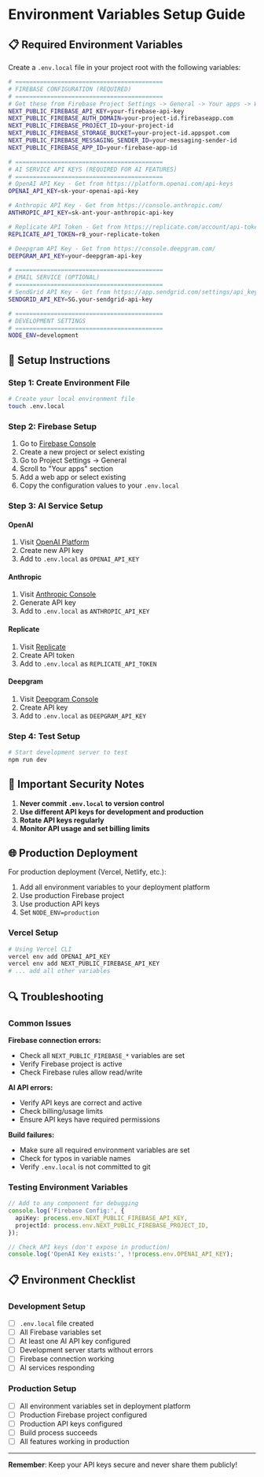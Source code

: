 # Environment Variables Setup Guide

## 📋 Required Environment Variables

Create a `.env.local` file in your project root with the following variables:

```bash
# ==========================================
# FIREBASE CONFIGURATION (REQUIRED)
# ==========================================
# Get these from Firebase Project Settings -> General -> Your apps -> Web app
NEXT_PUBLIC_FIREBASE_API_KEY=your-firebase-api-key
NEXT_PUBLIC_FIREBASE_AUTH_DOMAIN=your-project-id.firebaseapp.com
NEXT_PUBLIC_FIREBASE_PROJECT_ID=your-project-id
NEXT_PUBLIC_FIREBASE_STORAGE_BUCKET=your-project-id.appspot.com
NEXT_PUBLIC_FIREBASE_MESSAGING_SENDER_ID=your-messaging-sender-id
NEXT_PUBLIC_FIREBASE_APP_ID=your-firebase-app-id

# ==========================================
# AI SERVICE API KEYS (REQUIRED FOR AI FEATURES)
# ==========================================
# OpenAI API Key - Get from https://platform.openai.com/api-keys
OPENAI_API_KEY=sk-your-openai-api-key

# Anthropic API Key - Get from https://console.anthropic.com/
ANTHROPIC_API_KEY=sk-ant-your-anthropic-api-key

# Replicate API Token - Get from https://replicate.com/account/api-tokens
REPLICATE_API_TOKEN=r8_your-replicate-token

# Deepgram API Key - Get from https://console.deepgram.com/
DEEPGRAM_API_KEY=your-deepgram-api-key

# ==========================================
# EMAIL SERVICE (OPTIONAL)
# ==========================================
# SendGrid API Key - Get from https://app.sendgrid.com/settings/api_keys
SENDGRID_API_KEY=SG.your-sendgrid-api-key

# ==========================================
# DEVELOPMENT SETTINGS
# ==========================================
NODE_ENV=development
```

## 🔧 Setup Instructions

### Step 1: Create Environment File
```bash
# Create your local environment file
touch .env.local
```

### Step 2: Firebase Setup
1. Go to [Firebase Console](https://console.firebase.google.com/)
2. Create a new project or select existing
3. Go to Project Settings -> General
4. Scroll to "Your apps" section
5. Add a web app or select existing
6. Copy the configuration values to your `.env.local`

### Step 3: AI Service Setup

#### OpenAI
1. Visit [OpenAI Platform](https://platform.openai.com/api-keys)
2. Create new API key
3. Add to `.env.local` as `OPENAI_API_KEY`

#### Anthropic
1. Visit [Anthropic Console](https://console.anthropic.com/)
2. Generate API key
3. Add to `.env.local` as `ANTHROPIC_API_KEY`

#### Replicate
1. Visit [Replicate](https://replicate.com/account/api-tokens)
2. Create API token
3. Add to `.env.local` as `REPLICATE_API_TOKEN`

#### Deepgram
1. Visit [Deepgram Console](https://console.deepgram.com/)
2. Create API key
3. Add to `.env.local` as `DEEPGRAM_API_KEY`

### Step 4: Test Setup
```bash
# Start development server to test
npm run dev
```

## 🚨 Important Security Notes

1. **Never commit `.env.local` to version control**
2. **Use different API keys for development and production**
3. **Rotate API keys regularly**
4. **Monitor API usage and set billing limits**

## 🌐 Production Deployment

For production deployment (Vercel, Netlify, etc.):

1. Add all environment variables to your deployment platform
2. Use production Firebase project
3. Use production API keys
4. Set `NODE_ENV=production`

### Vercel Setup
```bash
# Using Vercel CLI
vercel env add OPENAI_API_KEY
vercel env add NEXT_PUBLIC_FIREBASE_API_KEY
# ... add all other variables
```

## 🔍 Troubleshooting

### Common Issues

**Firebase connection errors:**
- Check all `NEXT_PUBLIC_FIREBASE_*` variables are set
- Verify Firebase project is active
- Check Firebase rules allow read/write

**AI API errors:**
- Verify API keys are correct and active
- Check billing/usage limits
- Ensure API keys have required permissions

**Build failures:**
- Make sure all required environment variables are set
- Check for typos in variable names
- Verify `.env.local` is not committed to git

### Testing Environment Variables
```typescript
// Add to any component for debugging
console.log('Firebase Config:', {
  apiKey: process.env.NEXT_PUBLIC_FIREBASE_API_KEY,
  projectId: process.env.NEXT_PUBLIC_FIREBASE_PROJECT_ID,
});

// Check API keys (don't expose in production)
console.log('OpenAI Key exists:', !!process.env.OPENAI_API_KEY);
```

## 📋 Environment Checklist

### Development Setup
- [ ] `.env.local` file created
- [ ] All Firebase variables set
- [ ] At least one AI API key configured
- [ ] Development server starts without errors
- [ ] Firebase connection working
- [ ] AI services responding

### Production Setup
- [ ] All environment variables set in deployment platform
- [ ] Production Firebase project configured
- [ ] Production API keys configured
- [ ] Build process succeeds
- [ ] All features working in production

---

**Remember**: Keep your API keys secure and never share them publicly! 